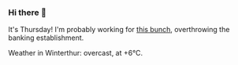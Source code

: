 ### Hi there :wave:

It's Thursday! I'm probably working for [this bunch](https://github.com/kohofinancial), overthrowing the banking establishment.

Weather in Winterthur: overcast, at +6°C.

